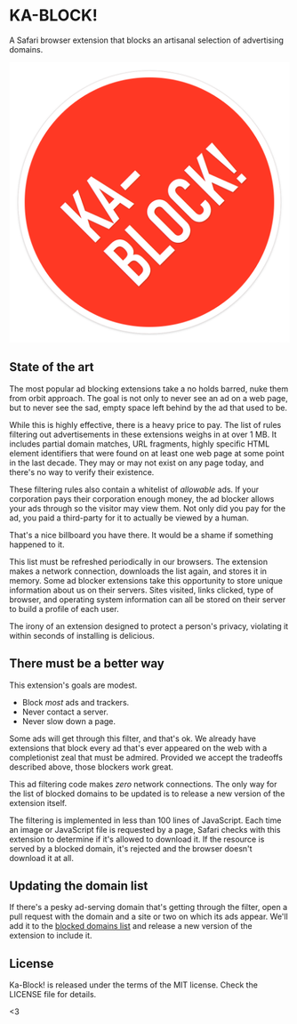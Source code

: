 # KA-BLOCK!

A Safari browser extension that blocks an artisanal selection of advertising
domains.

![Ka-Block](/Ka-Block.safariextension/Icon.png)

## State of the art

The most popular ad blocking extensions take a no holds barred, nuke them from
orbit approach. The goal is not only to never see an ad on a web page, but to never
see the sad, empty space left behind by the ad that used to be.

While this is highly effective, there is a heavy price to pay. The list of rules
filtering out advertisements in these extensions weighs in at over 1 MB. It
includes partial domain matches, URL fragments, highly specific HTML element
identifiers that were found on at least one web page at some point in the last
decade. They may or may not exist on any page today, and there's no way to
verify their existence.

These filtering rules also contain a whitelist of *allowable* ads. If your
corporation pays their corporation enough money, the ad blocker allows your
ads through so the visitor may view them. Not only did you pay for the ad,
you paid a third-party for it to actually be viewed by a human.

That's a nice billboard you have there. It would be a shame if something
happened to it.

This list must be refreshed periodically in our browsers. The extension makes
a network connection, downloads the list again, and stores it in memory. Some
ad blocker extensions take this opportunity to store unique information about
us on their servers. Sites visited, links clicked, type of browser, and
operating system information can all be stored on their server to build a
profile of each user.

The irony of an extension designed to protect a person's privacy, violating
it within seconds of installing is delicious.

## There must be a better way

This extension's goals are modest.

- Block *most* ads and trackers.
- Never contact a server.
- Never slow down a page.

Some ads will get through this filter, and that's ok. We already have
extensions that block every ad that's ever appeared on the web with a
completionist zeal that must be admired. Provided we accept the tradeoffs
described above, those blockers work great.

This ad filtering code makes *zero* network connections. The only way for the
list of blocked domains to be updated is to release a new version of the
extension itself.

The filtering is implemented in less than 100 lines of JavaScript. Each time
an image or JavaScript file is requested by a page, Safari checks with this
extension to determine if it's allowed to download it. If the resource is
served by a blocked domain, it's rejected and the browser doesn't download
it at all.

## Updating the domain list

If there's a pesky ad-serving domain that's getting through the filter, open
a pull request with the domain and a site or two on which its ads appear. We'll
add it to the [blocked domains list](/blob/master/Ka-Block.safariextension/domains.js)
and release a new version of the extension to include it.

## License

Ka-Block! is released under the terms of the MIT license. Check the LICENSE
file for details.

<3
